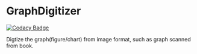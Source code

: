 

# GraphDigitizer

[![Codacy Badge](https://api.codacy.com/project/badge/Grade/c56545257f004369849d4b07f90f3f12)](https://app.codacy.com/manual/hustlei/GraphDigitizer?utm_source=github.com&utm_medium=referral&utm_content=hustlei/GraphDigitizer&utm_campaign=Badge_Grade_Dashboard)

Digtize the graph(figure/chart) from image format, such as graph scanned from book.


